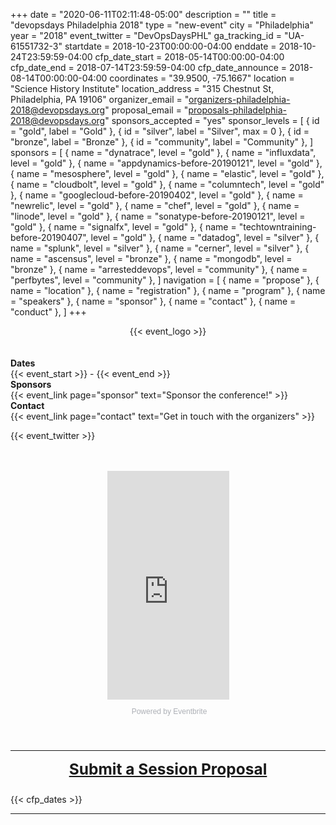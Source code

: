 +++
date = "2020-06-11T02:11:48-05:00"
description = ""
title = "devopsdays Philadelphia 2018"
type = "new-event"
city = "Philadelphia"
year = "2018"
event_twitter = "DevOpsDaysPHL"
ga_tracking_id = "UA-61551732-3"
startdate = 2018-10-23T00:00:00-04:00
enddate = 2018-10-24T23:59:59-04:00
cfp_date_start = 2018-05-14T00:00:00-04:00
cfp_date_end = 2018-07-14T23:59:59-04:00
cfp_date_announce = 2018-08-14T00:00:00-04:00
coordinates = "39.9500, -75.1667"
location = "Science History Institute"
location_address = "315 Chestnut St, Philadelphia, PA 19106"
organizer_email = "organizers-philadelphia-2018@devopsdays.org"
proposal_email = "proposals-philadelphia-2018@devopsdays.org"
sponsors_accepted = "yes"
sponsor_levels = [
    { id = "gold", label = "Gold" },
    { id = "silver", label = "Silver", max = 0 },
    { id = "bronze", label = "Bronze" },
    { id = "community", label = "Community" },
]
sponsors = [
    { name = "dynatrace", level = "gold" },
    { name = "influxdata", level = "gold" },
    { name = "appdynamics-before-20190121", level = "gold" },
    { name = "mesosphere", level = "gold" },
    { name = "elastic", level = "gold" },
    { name = "cloudbolt", level = "gold" },
    { name = "columntech", level = "gold" },
    { name = "googlecloud-before-20190402", level = "gold" },
    { name = "newrelic", level = "gold" },
    { name = "chef", level = "gold" },
    { name = "linode", level = "gold" },
    { name = "sonatype-before-20190121", level = "gold" },
    { name = "signalfx", level = "gold" },
    { name = "techtowntraining-before-20190407", level = "gold" },
    { name = "datadog", level = "silver" },
    { name = "splunk", level = "silver" },
    { name = "cerner", level = "silver" },
    { name = "ascensus", level = "bronze" },
    { name = "mongodb", level = "bronze" },
    { name = "arresteddevops", level = "community" },
    { name = "perfbytes", level = "community" },
]
navigation = [
    { name = "propose" },
    { name = "location" },
    { name = "registration" },
    { name = "program" },
    { name = "speakers" },
    { name = "sponsor" },
    { name = "contact" },
    { name = "conduct" },
]
+++
<div style="text-align:center;">
  {{< event_logo >}}
</div>

</br>
</br>

<div class = "row">
  <div class = "col-md-2">
    <strong>Dates</strong>
  </div>
  <div class = "col-md-8">
    {{< event_start >}} - {{< event_end >}}
  </div>
</div>

<!-- <div class = "row">
  <div class = "col-md-2">
    <strong>Location</strong>
  </div>
  <div class = "col-md-8">
    {{< event_location >}}
  </div>
</div> -->

<!-- <div class = "row">
  <div class = "col-md-2">
    <strong>Register</strong>
  </div>
  <div class = "col-md-8">
    {{< event_link page="registration" text="Register to attend the conference!" >}}
  </div>
</div> -->

<!-- <div class = "row">
  <div class = "col-md-2">
    <strong>Propose</strong>
  </div>
  <div class = "col-md-8">
    {{< event_link page="propose" text="Propose a talk!" >}}
  </div>
</div> -->

<!-- <div class = "row">
  <div class = "col-md-2">
    <strong>Program</strong>
  </div>
  <div class = "col-md-8">
    View the {{< event_link page="program" text="program." >}}
  </div>
</div> -->

<!-- <div class = "row">
  <div class = "col-md-2">
    <strong>Speakers</strong>
  </div>
  <div class = "col-md-8">
    Check out the {{< event_link page="speakers" text="speakers!" >}}
  </div>
</div> -->

<div class = "row">
  <div class = "col-md-2">
    <strong>Sponsors</strong>
  </div>
  <div class = "col-md-8">
    {{< event_link page="sponsor" text="Sponsor the conference!" >}}
  </div>
</div>

<div class = "row">
  <div class = "col-md-2">
    <strong>Contact</strong>
  </div>
  <div class = "col-md-8">
    {{< event_link page="contact" text="Get in touch with the organizers" >}}
  </div>
</div>

<!-- Uncomment if you added your city twitter name -->
{{< event_twitter >}}

</br>
</br>

<div style="width:195px; text-align:center; margin:0 auto;" ><iframe  src="https://www.eventbrite.com/countdown-widget?eid=45049501271" frameborder="0" height="366" width="195" marginheight="0" marginwidth="0" scrolling="no" allowtransparency="true"></iframe><div style="font-family:Helvetica, Arial; font-size:12px; padding:10px 0 5px; margin:2px; width:195px; text-align:center;" ><a class="powered-by-eb" style="color: #ADB0B6; text-decoration: none;" target="_blank" href="http://www.eventbrite.com/">Powered by Eventbrite</a></div></div>

</br>
</br>

<hr>
<div style="text-align:center;font-weight:bold;font-size:175%;margin-bottom:1em">
<a href="https://goo.gl/forms/7djTTELCzXPWMfdN2">Submit a Session Proposal</a>
</div>
{{< cfp_dates >}}
<hr>
